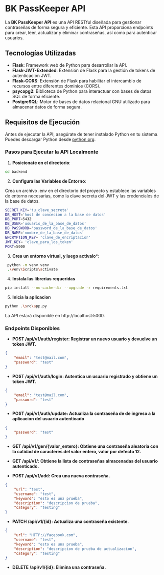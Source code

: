 # BK PassKeeper API

La **BK PassKeeper API** es una API RESTful diseñada para gestionar contraseñas de forma segura y eficiente. Esta API proporciona endpoints para crear, leer, actualizar y eliminar contraseñas, así como para autenticar usuarios.

## Tecnologías Utilizadas

- **Flask**: Framework web de Python para desarrollar la API.
- **Flask-JWT-Extended**: Extensión de Flask para la gestión de tokens de autenticación JWT.
- **Flask-CORS**: Extensión de Flask para habilitar el intercambio de recursos entre diferentes dominios (CORS).
- **psycopg2**: Biblioteca de Python para interactuar con bases de datos SQL de forma eficiente.
- **PostgreSQL**: Motor de bases de datos relacional GNU utilizado para almacenar datos de forma segura.

## Requisitos de Ejecución

Antes de ejecutar la API, asegúrate de tener instalado Python en tu sistema. Puedes descargar Python desde [python.org](https://www.python.org/).

### Pasos para Ejecutar la API Localmente

1. **Posicionate en el directorio**:

```sh
cd backend
```

2. **Configura las Variables de Entorno**:


Crea un archivo .env en el directorio del proyecto y establece las variables de entorno necesarias, como la clave secreta del JWT y las credenciales de la base de datos.

```sh
SECRET_KEY='tu_clave_secreta'
DB_HOST='host de concecion a la base de datos'
DB_PORT=5432
DB_USER='usuario_de_la_base_de_datos'
DB_PASSWORD='password_de_la_base_de_datos'
DB_NAME='nombre_de_la_base_de_datos'
ENCRYPTION_KEY= 'clave_de_encriptacion'
JWT_KEY= 'clave_para_los_token'
PORT=5000
```

3. **Crea un entorno virtual, y luego activalo***:

```sh
 python -m venv venv 
 .\venv\Scripts\activate
```

4. **Instala las librerias requeridas**

```sh
pip install --no-cache-dir --upgrade -r requirements.txt
```

5. **Inicia la aplicacion**

```sh
python .\src\app.py
```

La API estará disponible en http://localhost:5000.

### Endpoints Disponibles

- **POST /api/v1/auth/register: Registrar un nuevo usuario y devuelve un token JWT.**

```json
{
	"email": "test@mail.com",
	"password": "test"
}
```

- **POST /api/v1/auth/login: Autentica un usuario registrado y obtiene un token JWT.**

```json
{
	"email": "test@mail.com",
	"password": "test"
}
```

- **POST /api/v1/auth/update: Actualiza la contraseña de de ingreso a la aplicacion del usuario autenticado**

```json
{
	"password": "test"
}
```

- **GET /api/v1/gen/{valor_entero}:	Obtiene una contraseña aleatoria con la catidad de caracteres del valor entero, valor por defecto 12.**

- **GET /api/v1/: Obtiene la lista de contraseñas almacenadas del usuario autenticado.**

- **POST /api/v1/add: Crea una nueva contraseña.**

```json
{
	"url": "test",
	"username": "test",
	"keyword": "esto es una prueba",
	"description": "descripcion de prueba",
	"category": "testing"
}
```

- **PATCH /api/v1/{id}:	Actualiza una contraseña existente.**

```json
{
    "url": "HTTP://facebook.com",
    "username": "test",
    "keyword": "esto es una prueba",
    "description": "descripcion de prueba de actualizacion",
    "category": "testing"
}
```

- **DELETE /api/v1/{id}: Elimina una contraseña.**

